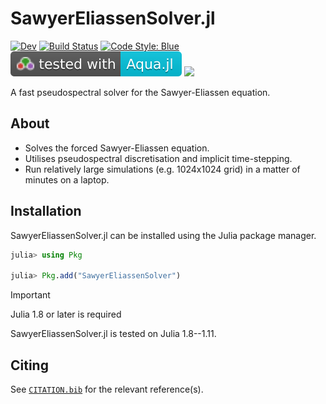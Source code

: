 # SawyerEliassenSolver.jl

<!-- [![Stable](https://img.shields.io/badge/docs-stable-blue.svg)](https://Jamie-Hilditch.github.io/SawyerEliassenSolver.jl/stable/) -->
[![Dev](https://img.shields.io/badge/docs-dev-blue.svg)](https://Jamie-Hilditch.github.io/SawyerEliassenSolver.jl/dev/)
[![Build Status](https://github.com/Jamie-Hilditch/SawyerEliassenSolver/actions/workflows/CI.yml/badge.svg?branch=main)](https://github.com/Jamie-Hilditch/SawyerEliassenSolver/actions/workflows/CI.yml?query=branch%3Amain)
[![Code Style: Blue](https://img.shields.io/badge/code%20style-blue-4495d1.svg)](https://github.com/invenia/BlueStyle)
[![Aqua](https://raw.githubusercontent.com/JuliaTesting/Aqua.jl/master/badge.svg)](https://github.com/JuliaTesting/Aqua.jl)
[![](https://img.shields.io/badge/%F0%9F%9B%A9%EF%B8%8F_tested_with-JET.jl-233f9a)](https://github.com/aviatesk/JET.jl)


A fast pseudospectral solver for the Sawyer-Eliassen equation. 

## About 

- Solves the forced Sawyer-Eliassen equation.
- Utilises pseudospectral discretisation and implicit time-stepping.
- Run relatively large simulations (e.g. 1024x1024 grid) in a matter of minutes on a laptop.

## Installation

SawyerEliassenSolver.jl can be installed using the Julia package manager.

```julia
julia> using Pkg

julia> Pkg.add("SawyerEliassenSolver")
```

> [!IMPORTANT]
> Julia 1.8 or later is required
>
> SawyerEliassenSolver.jl is tested on Julia 1.8--1.11.

## Citing

See [`CITATION.bib`](CITATION.bib) for the relevant reference(s).
